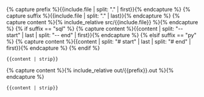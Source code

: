 {% capture prefix %}{{include.file | split: "." | first}}{% endcapture %}
{% capture suffix %}{{include.file | split: "." | last}}{% endcapture %}
{% capture content %}{% include_relative src/{{include.file}} %}{% endcapture %}
{% if suffix == "sql" %}
{% capture content %}{{content | split: "-- start" | last | split: "-- end" | first}}{% endcapture %}
{% elsif suffix == "py" %}
{% capture content %}{{content | split: "# start" | last | split: "# end" | first}}{% endcapture %}
{% endif %}
```{{suffix}}
{{content | strip}}
```
{% capture content %}{% include_relative out/{{prefix}}.out %}{% endcapture %}
```
{{content | strip}}
```
